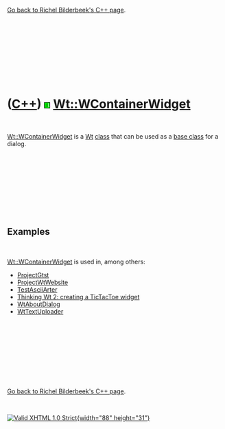 

[Go back to Richel Bilderbeek's C++ page](Cpp.htm).

 

 

 

 

 

([C++](Cpp.htm)) ![Wt](PicWt.png) [Wt::WContainerWidget](CppWContainerWidget.htm)
=================================================================================

 

[Wt::WContainerWidget](CppWContainerWidget.htm) is a [Wt](CppWt.htm)
[class](CppClass.htm) that can be used as a [base
class](CppBaseClass.htm) for a dialog.

 

 

 

 

 

Examples
--------

 

[Wt::WContainerWidget](CppWContainerWidget.htm) is used in, among
others:

-   [ProjectGtst](ProjectGtst.htm)
-   [ProjectWtWebsite](ProjectWtWebsite.htm)
-   [TestAsciiArter](ToolTestAsciiArter.htm)
-   [Thinking Wt 2: creating a TicTacToe widget](CppThinkingWt2.htm)
-   [WtAboutDialog](CppWtAboutDialog.htm)
-   [WtTextUploader](CppWtTextUploader.htm)

 

 

 

 

 

[Go back to Richel Bilderbeek's C++ page](Cpp.htm).



 

[![Valid XHTML 1.0 Strict](valid-xhtml10.png){width="88"
height="31"}](http://validator.w3.org/check?uri=referer)
